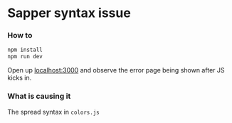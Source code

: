 # Sapper syntax issue


### How to

```bash
npm install
npm run dev
```

Open up [localhost:3000](http://localhost:3000) and observe the error page being shown after JS kicks in.

### What is causing it

The spread syntax in `colors.js`